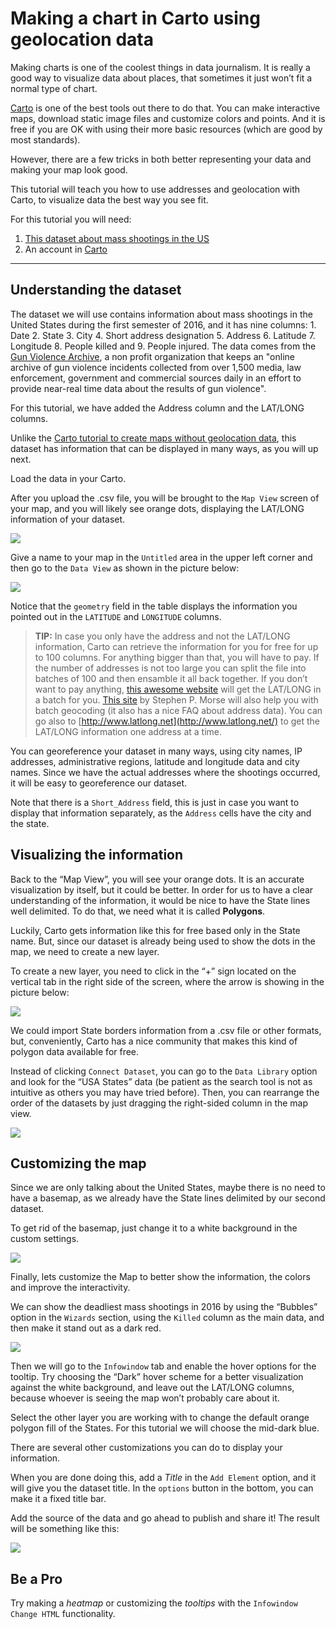 # Making a chart in Carto using geolocation data 

Making charts is one of the coolest things in data journalism. It is really a good way to visualize data about places, that sometimes it just won’t fit a normal type of chart. 

[Carto](https://voltdatalab.cartodb.com) is one of the best tools out there to do that. You can make interactive maps, download static image files and customize colors and points. And it is free if you are OK with using their more basic resources (which are good by most standards).

However, there are a few tricks in both better representing your data and making your map look good. 

This tutorial will teach you how to use addresses and geolocation with Carto, to visualize data the best way you see fit. 

For this tutorial you will need: 

1. [This dataset about mass shootings in the US](https://github.com/miguelpaz/jlab/blob/master/data/cartodb_mass_shootings_US.csv)
2. An account in [Carto](https://miguelpaz.carto.com)

___

## Understanding the dataset

The dataset we will use contains information about mass shootings in the United States during the first semester of 2016, and it has nine columns: 1. Date 2. State 3. City 4. Short address designation 5. Address 6. Latitude 7. Longitude 8. People killed and 9. People injured. The data comes from the [Gun Violence Archive](http://www.gunviolencearchive.org/reports/mass-shooting), a non profit organization that keeps an "online archive of gun violence incidents collected from over 1,500 media, law enforcement, government and commercial sources daily in an effort to provide  near-real time data about the results of gun violence".

For this tutorial, we have added the Address column and the LAT/LONG columns. 

Unlike the [Carto tutorial to create maps without geolocation data](https://github.com/miguelpaz/jlab/blob/master/cartodb_basics_tutorial.md), this dataset has information that can be displayed in many ways, as you will up next. 

Load the data in your Carto.

After you upload the .csv file, you will be brought to the `Map View` screen of your map, and you will likely see orange dots, displaying the LAT/LONG information of your dataset. 

![](https://github.com/miguelpaz/jlab/blob/master/images/map_cartodb_advanced_2.png?raw=true)

Give a name to your map in the `Untitled` area in the upper left corner and then go to the `Data View` as shown in the picture below: 

![](https://github.com/miguelpaz/jlab/blob/master/images/map_cartodb_advanced_1.png?raw=true)

Notice that the `geometry` field in the table displays the information you pointed out in the `LATITUDE` and `LONGITUDE` columns.

> **TIP:** In case you only have the address and not the LAT/LONG information, Carto can retrieve the information for you for free for up to 100 columns. For anything bigger than that, you will have to pay. If the number of addresses is not too large you can split the file into batches of 100 and then ensamble it all back together. If you don’t want to pay anything, [this awesome website](http://www.findlatitudeandlongitude.com/batch-geocode) will get the LAT/LONG in a batch for you. [This site](http://stevemorse.org/jcal/latlon.php) by Stephen P. Morse will also help you with batch geocoding (it also has a nice FAQ about address data). You can go also to [http://www.latlong.net](http://www.latlong.net/) to get the LAT/LONG information one address at a time. 

You can georeference your dataset in many ways, using city names, IP addresses, administrative regions, latitude and longitude data and city names. Since we have the actual addresses where the shootings occurred, it will be easy to georeference our dataset. 

Note that there is a `Short_Address` field, this is just in case you want to display that information separately, as the `Address` cells have the city and the state.

## Visualizing the information

Back to the “Map View”, you will see your orange dots. It is an accurate visualization by itself, but it could be better. In order for us to have a clear understanding of the information, it would be nice to have the State lines well delimited. To do that, we need what it is called **Polygons**.

Luckily, Carto gets information like this for free based only in the State name. But, since our dataset is already being used to show the dots in the map, we need to create a new layer.

To create a new layer, you need to click in the “+” sign located on the vertical tab in the right side of the screen, where the arrow is showing in the picture below: 

![](https://github.com/miguelpaz/jlab/blob/master/images/map_cartodb_advanced_3_arrow.png?raw=true)

We could import State borders information from a .csv file or other formats, but, conveniently, Carto has a nice community that makes this kind of polygon data available for free. 

Instead of clicking `Connect Dataset`, you can go to the `Data Library` option and look for the “USA States” data (be patient as the search tool is not as intuitive as others you may have tried before). Then, you can rearrange the order of the datasets by just dragging the right-sided column in the map view.

![](https://github.com/miguelpaz/jlab/blob/master/images/map_cartodb_advanced_4.png?raw=true)

## Customizing the map

Since we are only talking about the United States, maybe there is no need to have a basemap, as we already have the State lines delimited by our second dataset. 

To get rid of the basemap, just change it to a white background in the custom settings.

![](https://github.com/miguelpaz/jlab/blob/master/images/map_cartodb_advanced_5.png?raw=true)

Finally, lets customize the Map to better show the information, the colors and improve the interactivity. 

We can show the deadliest mass shootings in 2016 by using the “Bubbles” option in the `Wizards` section, using the `Killed` column as the main data, and then make it stand out as a dark red. 

![](https://github.com/miguelpaz/jlab/blob/master/images/map_cartodb_advanced_6.png?raw=true)

Then we will go to the `Infowindow` tab and enable the hover options for the tooltip. Try choosing the “Dark” hover scheme for a better visualization against the white background, and leave out the LAT/LONG columns, because whoever is seeing the map won’t probably care about it.

Select the other layer you are working with to change the default orange polygon fill of the States. For this tutorial we will choose the mid-dark blue.

There are several other customizations you can do to display your information. 

When you are done doing this, add a *Title* in the `Add Element` option, and it will give you the dataset title. In the `options` button in the bottom, you can make it a fixed title bar. 

Add the source of the data and go ahead to publish and share it! The result will be something like this:

![](https://github.com/miguelpaz/jlab/blob/master/images/map_cartodb_advanced_7.png?raw=true)



## Be a Pro

Try making a *heatmap* or customizing the *tooltips* with the `Infowindow Change HTML` functionality. 
